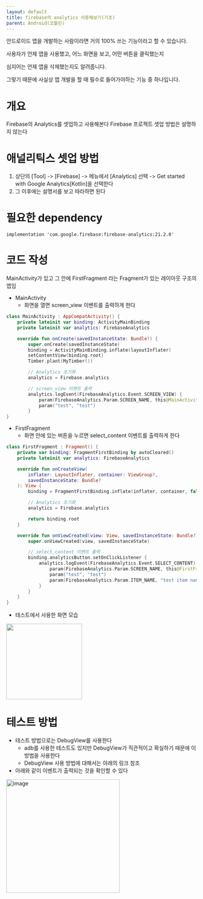 ```yaml
---
layout: default
title: firebase의 analytics 사용해보기(기초)
parent: Android(코틀린)
---
```


안드로이드 앱을 개발하는 사람이라면 거의 100% 쓰는 기능이라고 할 수 있습니다.

사용자가 언제 앱을 사용했고, 어느 화면을 보고, 어떤 버튼을 클릭했는지

심지어는 언제 앱을 삭제했는지도 알려줍니다.

그렇기 때문에 사실상 앱 개발을 할 때 필수로 들어가야하는 기능 중 하나입니다.

# 개요
Firebase의 Analytics를 셋업하고 사용해본다
Firebase 프로젝트 셋업 방법은 설명하지 않는다

# 애널리틱스 셋업 방법
1. 상단의 [Tool] -> [Firebase] -> 메뉴에서 [Analytics] 선택 -> Get started with Google Analytics[Kotlin]을 선택한다
2. 그 이후에는 설명서를 보고 따라하면 된다

# 필요한 dependency
`implementation 'com.google.firebase:firebase-analytics:21.2.0'`

# 코드 작성
MainActivity가 있고 그 안에 FirstFragment 라는 Fragment가 있는 레이아웃 구조의 앱임
* MainActivity
   * 화면을 열면 screen_view 이벤트를 출력하게 한다

``` kotlin
class MainActivity : AppCompatActivity() {
    private lateinit var binding: ActivityMainBinding
    private lateinit var analytics: FirebaseAnalytics

    override fun onCreate(savedInstanceState: Bundle?) {
        super.onCreate(savedInstanceState)
        binding = ActivityMainBinding.inflate(layoutInflater)
        setContentView(binding.root)
        Timber.plant(MyTimber())

        // Analytics 초기화
        analytics = Firebase.analytics

        // screen_view 이벤트 출력
        analytics.logEvent(FirebaseAnalytics.Event.SCREEN_VIEW) {
            param(FirebaseAnalytics.Param.SCREEN_NAME, this@MainActivity.javaClass.simpleName)
            param("test", "test")
        }
}
```

* FirstFragment
   * 화면 안에 있는 버튼을 누르면 select_content 이벤트를 출력하게 한다

``` kotlin
class FirstFragment : Fragment() {
    private var binding: FragmentFirstBinding by autoCleared()
    private lateinit var analytics: FirebaseAnalytics

    override fun onCreateView(
        inflater: LayoutInflater, container: ViewGroup?,
        savedInstanceState: Bundle?
    ): View {
        binding = FragmentFirstBinding.inflate(inflater, container, false)

        // Analytics 초기화
        analytics = Firebase.analytics

        return binding.root
    }

    override fun onViewCreated(view: View, savedInstanceState: Bundle?) {
        super.onViewCreated(view, savedInstanceState)

        // select_content 이벤트 출력
        binding.analyticsButton.setOnClickListener {
            analytics.logEvent(FirebaseAnalytics.Event.SELECT_CONTENT) {
                param(FirebaseAnalytics.Param.SCREEN_NAME, this@FirstFragment.javaClass.simpleName)
                param("test", "test")
                param(FirebaseAnalytics.Param.ITEM_NAME, "test item name");
            }
        }
    }
}
```

* 테스트에서 사용한 화면 모습

<img src="https://user-images.githubusercontent.com/69494230/202603241-0d83af65-7d63-4031-814a-84502ae328d8.jpg" width="200">

# 테스트 방법
* 테스트 방법으로는 DebugView를 사용한다
   * adb를 사용한 테스트도 있지만 DebugView가 직관적이고 확실하기 때문에 이 방법을 사용한다
   * DebugView 사용 방법에 대해서는 아래의 링크 참조
* 아래와 같이 이벤트가 출력되는 것을 확인할 수 있다

<img width="300" alt="image" src="https://user-images.githubusercontent.com/69494230/202603442-a28f7529-3dba-4f5c-b84b-96e45dc6bb12.png">
